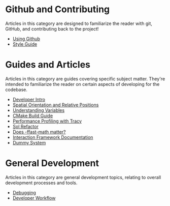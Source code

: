 # Github and Contributing
Articles in this category are designed to familiarize the reader with git, GitHub, and contributing back to the project!

  * [Using Github](https://github.com/LandSandBoat/server/wiki/Using-Github)
  * [Style Guide](https://github.com/LandSandBoat/server/blob/base/CONTRIBUTING.md#style-guide)

# Guides and Articles
Articles in this category are guides covering specific subject matter. They're intended to familiarize the reader on certain aspects of developing for the codebase.

  * [Developer Intro](https://github.com/LandSandBoat/server/wiki/Developer-Intro)
  * [Spatial Orientation and Relative Positions](https://github.com/LandSandBoat/server/wiki/Spatial-Orientation-and-Relative-Positions)
  * [Understanding Variables](https://github.com/LandSandBoat/server/wiki/Understanding-variables-%E2%80%94-a-brief-guide)
  * [CMake Build Guide](https://github.com/LandSandBoat/server/wiki/CMake-Build-Guide)
  * [Performance Profiling with Tracy](https://github.com/LandSandBoat/server/wiki/Performance-Profiling-with-Tracy)
  * [Sol Refactor](https://github.com/LandSandBoat/server/wiki/Sol-Refactor)
  * [Does -ffast-math matter?](https://github.com/LandSandBoat/server/wiki/Does-ffast-math-flag-matter)
  * [Interaction Framework Documentation](Interaction-Framework-Documentation)
  * [Dummy System](https://github.com/LandSandBoat/server/wiki/Dummy-System)

# General Development
Articles in this category are general development topics, relating to overall development processes and tools.

  * [Debugging](https://github.com/LandSandBoat/server/wiki/Debugging)
  * [Developer Workflow](https://github.com/LandSandBoat/server/wiki/Developer-Workflow)
